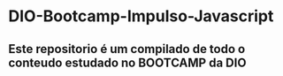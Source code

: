 # DIO-Bootcamp-Impulso-Javascript

## Este repositorio é um compilado de todo o conteudo estudado no BOOTCAMP da DIO
